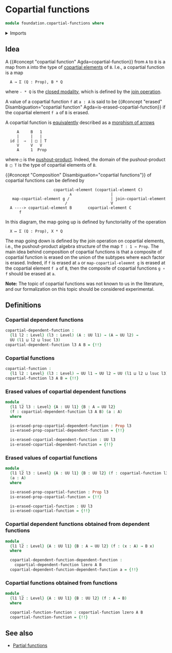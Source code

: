 # Copartial functions

```agda
module foundation.copartial-functions where
```

<details><summary>Imports</summary>

```agda
open import foundation.copartial-elements
open import foundation.propositions
open import foundation.universe-levels
```

</details>

## Idea

A {{#concept "copartial function" Agda=copartial-function}} from `A` to `B` is a
map from `A` into the type of
[copartial elements](foundation.copartial-elements.md) of `B`. I.e., a copartial
function is a map

```text
  A → Σ (Q : Prop), B * Q
```

where `- * Q` is the
[closed modality](orthogonal-factorization-systems.closed-modalities.md), which
is defined by the [join operation](synthetic-homotopy-theory.joins-of-types.md).

A value of a copartial function `f` at `a : A` is said to be
{{#concept "erased" Disambiguation="copartial function" Agda=is-erased-copartial-function}}
if the copartial element `f a` of `B` is erased.

A copartial function is [equivalently](foundation-core.equivalences.md)
described as a [morphism of arrows](foundation.morphisms-arrows.md)

```text
     A     B   1
     |     |   |
  id |  ⇒  | □ | T
     V     V   V
     A     1  Prop
```

where `□` is the
[pushout-product](synthetic-homotopy-theory.pushout-products.md). Indeed, the
domain of the pushout-product `B □ T` is the type of copartial elements of `B`.

{{#concept "Composition" Disambiguation="copartial functions"}} of copartial
functions can be defined by

```text
                     copartial-element (copartial-element C)
                            ∧                 |
   map-copartial-element g /                  | join-copartial-element
                          /                   V
  A ----> copartial-element B       copartial-element C
      f
```

In this diagram, the map going up is defined by functoriality of the operation

```text
  X ↦ Σ (Q : Prop), X * Q
```

The map going down is defined by the join operation on copartial elements, i.e.,
the pushout-product algebra structure of the map `T : 1 → Prop`. The main idea
behind composition of copartial functions is that a composite of copartial
function is erased on the union of the subtypes where each factor is erased.
Indeed, if `f` is erased at `a` or `map-copartial-eleemnt g` is erased at the
copartial element `f a` of `B`, then the composite of copartial functions
`g ∘ f` should be erased at `a`.

**Note:** The topic of copartial functions was not known to us in the
literature, and our formalization on this topic should be considered
experimental.

## Definitions

### Copartial dependent functions

```agda
copartial-dependent-function :
  {l1 l2 : Level} (l3 : Level) (A : UU l1) → (A → UU l2) →
  UU (l1 ⊔ l2 ⊔ lsuc l3)
copartial-dependent-function l3 A B = {!!}
```

### Copartial functions

```agda
copartial-function :
  {l1 l2 : Level} (l3 : Level) → UU l1 → UU l2 → UU (l1 ⊔ l2 ⊔ lsuc l3)
copartial-function l3 A B = {!!}
```

### Erased values of copartial dependent functions

```agda
module _
  {l1 l2 l3 : Level} {A : UU l1} {B : A → UU l2}
  (f : copartial-dependent-function l3 A B) (a : A)
  where

  is-erased-prop-copartial-dependent-function : Prop l3
  is-erased-prop-copartial-dependent-function = {!!}

  is-erased-copartial-dependent-function : UU l3
  is-erased-copartial-dependent-function = {!!}
```

### Erased values of copartial functions

```agda
module _
  {l1 l2 l3 : Level} {A : UU l1} {B : UU l2} (f : copartial-function l3 A B)
  (a : A)
  where

  is-erased-prop-copartial-function : Prop l3
  is-erased-prop-copartial-function = {!!}

  is-erased-copartial-function : UU l3
  is-erased-copartial-function = {!!}
```

### Copartial dependent functions obtained from dependent functions

```agda
module _
  {l1 l2 : Level} {A : UU l1} {B : A → UU l2} (f : (x : A) → B x)
  where

  copartial-dependent-function-dependent-function :
    copartial-dependent-function lzero A B
  copartial-dependent-function-dependent-function a = {!!}
```

### Copartial functions obtained from functions

```agda
module _
  {l1 l2 : Level} {A : UU l1} {B : UU l2} (f : A → B)
  where

  copartial-function-function : copartial-function lzero A B
  copartial-function-function = {!!}
```

## See also

- [Partial functions](foundation.partial-functions.md)
